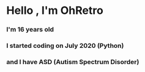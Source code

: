 <h1 align="left">Hello , I'm OhRetro</h1>
<h3 align="left">I'm 16 years old</h3>
<h3 align="left">I started coding on July 2020 (Python)</h3>
<h3 align="left">and I have ASD (Autism Spectrum Disorder)</h3>
